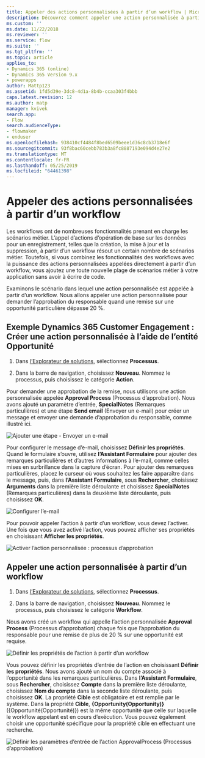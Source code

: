 ```yaml
---
title: Appeler des actions personnalisées à partir d’un workflow | Microsoft Docs
description: Découvrez comment appeler une action personnalisée à partir d’un workflow
ms.custom: ''
ms.date: 11/22/2018
ms.reviewer: ''
ms.service: flow
ms.suite: ''
ms.tgt_pltfrm: ''
ms.topic: article
applies_to:
- Dynamics 365 (online)
- Dynamics 365 Version 9.x
- powerapps
author: Mattp123
ms.assetid: 1fd5d39e-3dc8-4d1a-8b4b-ccaa303f4bbb
caps.latest.revision: 12
ms.author: matp
manager: kvivek
search.app:
- Flow
search.audienceType:
- flowmaker
- enduser
ms.openlocfilehash: 938410cf4484f8bed6509beee1d36c8cb3718e6f
ms.sourcegitcommit: 93f8bac60cebb783b3a8fc8887193e094d4e27e2
ms.translationtype: MT
ms.contentlocale: fr-FR
ms.lasthandoff: 05/25/2019
ms.locfileid: "64461398"
---
```

# <a name="invoke-custom-actions-from-a-workflow"></a>Appeler des actions personnalisées à partir d’un workflow

Les workflows ont de nombreuses fonctionnalités prenant en charge les scénarios métier. L’appel d’actions d’opération de base sur les données pour un enregistrement, telles que la création, la mise à jour et la suppression, à partir d’un workflow résout un certain nombre de scénarios métier. Toutefois, si vous combinez les fonctionnalités des workflows avec la puissance des actions personnalisées appelées directement à partir d’un workflow, vous ajoutez une toute nouvelle plage de scénarios métier à votre application sans avoir à écrire de code.  
  
 Examinons le scénario dans lequel une action personnalisée est appelée à partir d’un workflow. Nous allons appeler une action personnalisée pour demander l’approbation du responsable quand une remise sur une opportunité particulière dépasse 20 %.  
  
<a name="action"></a>   
## <a name="dynamics-365-customer-engagement-example-create-a-custom-action-using-the-opportunity-entity"></a>Exemple Dynamics 365 Customer Engagement : Créer une action personnalisée à l’aide de l’entité Opportunité
  
1. Dans [l’Explorateur de solutions](/powerapps/maker/model-driven-apps/advanced-navigation#solution-explorer), sélectionnez **Processus**.  
  
2.  Dans la barre de navigation, choisissez **Nouveau**. Nommez le processus, puis choisissez le catégorie **Action**.  
  
 Pour demander une approbation de la remise, nous utilisons une action personnalisée appelée **Approval Process** (Processus d’approbation). Nous avons ajouté un paramètre d’entrée, **SpecialNotes** (Remarques particulières) et une étape **Send email** (Envoyer un e-mail) pour créer un message et envoyer une demande d’approbation du responsable, comme illustré ici.  
  
 ![Ajouter une étape &#45; Envoyer un e-mail](media/enable-custom-action-approval-proces-sadd-email.png "Ajouter une étape - Envoyer un e-mail")  
  
 Pour configurer le message d’e-mail, choisissez **Définir les propriétés**. Quand le formulaire s’ouvre, utilisez **l’Assistant Formulaire** pour ajouter des remarques particulières et d’autres informations à l’e-mail, comme celles mises en surbrillance dans la capture d’écran. Pour ajouter des remarques particulières, placez le curseur où vous souhaitez les faire apparaître dans le message, puis, dans **l’Assistant Formulaire**, sous **Rechercher**, choisissez **Arguments** dans la première liste déroulante et choisissez **SpecialNotes** (Remarques particulières) dans la deuxième liste déroulante, puis choisissez **OK**.  
  
 ![Configurer l’e-mail](media/enable-custom-action-approval-process-setup-email.png "Configurer l’e-mail")  
  
 Pour pouvoir appeler l’action à partir d’un workflow, vous devez l’activer. Une fois que vous avez activé l’action, vous pouvez afficher ses propriétés en choisissant **Afficher les propriétés**.  
  
 ![Activer l’action personnalisée : processus d’approbation](media/enable-custom-action-approval-process-activate-action.png "Activer l’action personnalisée : processus d’approbation")  
  
<a name="workflow"></a>   
## <a name="invoke-a-custom-action-from-a-workflow"></a>Appeler une action personnalisée à partir d’un workflow  
  
1. Dans [l’Explorateur de solutions](/powerapps/maker/model-driven-apps/advanced-navigation#solution-explorer), sélectionnez **Processus**.   
  
2.  Dans la barre de navigation, choisissez **Nouveau**. Nommez le processus, puis choisissez le catégorie **Workflow**.  
  
 Nous avons créé un workflow qui appelle l’action personnalisée **Approval Process** (Processus d’approbation) chaque fois que l’approbation du responsable pour une remise de plus de 20 % sur une opportunité est requise.  
  
 ![Définir les propriétés de l’action à partir d’un workflow](media/enable-custom-action-from-workflow.png "Définir les propriétés de l’action à partir d’un workflow")  
  
 Vous pouvez définir les propriétés d’entrée de l’action en choisissant **Définir les propriétés**. Nous avons ajouté un nom du compte associé à l’opportunité dans les remarques particulières. Dans **l’Assistant Formulaire**, sous **Rechercher**, choisissez **Compte** dans la première liste déroulante, choisissez **Nom du compte** dans la seconde liste déroulante, puis choisissez **OK**. La propriété **Cible** est obligatoire et est remplie par le système. Dans la propriété **Cible**, **{Opportunity(Opportunity)}** ({Opportunité(Opportunité)}) est la même opportunité que celle sur laquelle le workflow appelant est en cours d’exécution. Vous pouvez également choisir une opportunité spécifique pour la propriété cible en effectuant une recherche.  
  
 ![Définir les paramètres d’entrée de l’action ApprovalProcess (Processus d’approbation)](media/enable-customaction-workflow-set-properties.png "Définir les paramètres d’entrée de l’action ApprovalProcess (Processus d’approbation)")  
  



